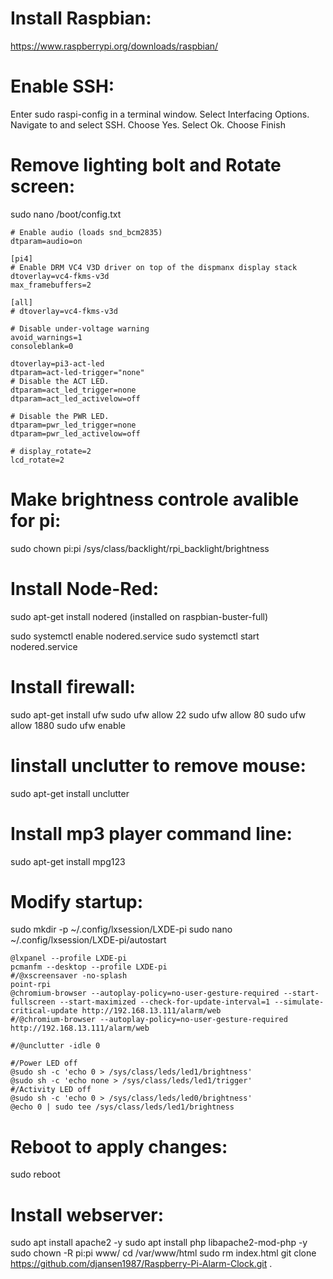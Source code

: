 # Install Raspbian:
https://www.raspberrypi.org/downloads/raspbian/

# Enable SSH:
Enter sudo raspi-config in a terminal window.
Select Interfacing Options.
Navigate to and select SSH.
Choose Yes.
Select Ok.
Choose Finish

# Remove lighting bolt and Rotate screen:
sudo nano /boot/config.txt

``` shell
# Enable audio (loads snd_bcm2835)
dtparam=audio=on

[pi4]
# Enable DRM VC4 V3D driver on top of the dispmanx display stack
dtoverlay=vc4-fkms-v3d
max_framebuffers=2

[all]
# dtoverlay=vc4-fkms-v3d

# Disable under-voltage warning
avoid_warnings=1
consoleblank=0

dtoverlay=pi3-act-led
dtparam=act-led-trigger="none"
# Disable the ACT LED.
dtparam=act_led_trigger=none
dtparam=act_led_activelow=off

# Disable the PWR LED.
dtparam=pwr_led_trigger=none
dtparam=pwr_led_activelow=off

# display_rotate=2
lcd_rotate=2
```
# Make brightness controle avalible for pi:
sudo chown pi:pi /sys/class/backlight/rpi_backlight/brightness

# Install Node-Red:
sudo apt-get install nodered (installed on raspbian-buster-full)

sudo systemctl enable nodered.service
sudo systemctl start nodered.service

# Install firewall:
sudo apt-get install ufw
sudo ufw allow 22
sudo ufw allow 80
sudo ufw allow 1880
sudo ufw enable

# Iinstall unclutter to remove mouse:
sudo apt-get install unclutter

# Install mp3 player command line:
sudo apt-get install mpg123

# Modify startup:
sudo mkdir -p  ~/.config/lxsession/LXDE-pi
sudo nano ~/.config/lxsession/LXDE-pi/autostart

``` shell
@lxpanel --profile LXDE-pi
pcmanfm --desktop --profile LXDE-pi
#/@xscreensaver -no-splash
point-rpi
@chromium-browser --autoplay-policy=no-user-gesture-required --start-fullscreen --start-maximized --check-for-update-interval=1 --simulate-critical-update http://192.168.13.111/alarm/web
#/@chromium-browser --autoplay-policy=no-user-gesture-required http://192.168.13.111/alarm/web

#/@unclutter -idle 0

#/Power LED off
@sudo sh -c 'echo 0 > /sys/class/leds/led1/brightness'
@sudo sh -c 'echo none > /sys/class/leds/led1/trigger'
#/Activity LED off
@sudo sh -c 'echo 0 > /sys/class/leds/led0/brightness'
@echo 0 | sudo tee /sys/class/leds/led1/brightness
```
# Reboot to apply changes:
sudo reboot

# Install webserver:
sudo apt install apache2 -y
sudo apt install php libapache2-mod-php -y
sudo chown -R pi:pi www/
cd /var/www/html
sudo rm index.html
git clone https://github.com/djansen1987/Raspberry-Pi-Alarm-Clock.git .
